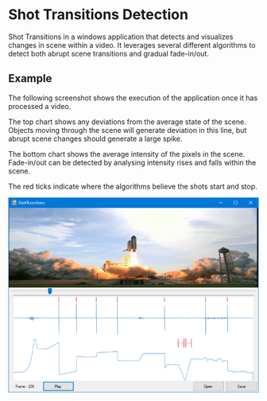 # Shot Transitions Detection
Shot Transitions in a windows application that detects and visualizes changes in scene within a video. It leverages several different algorithms to detect both abrupt scene transitions and gradual fade-in/out.

## Example
The following screenshot shows the execution of the application once it has processed a video.

The top chart shows any deviations from the average state of the scene. Objects moving through the scene will generate deviation in this line, but abrupt scene changes should generate a large spike.

The bottom chart shows the average intensity of the pixels in the scene. Fade-in/out can be detected by analysing intensity rises and falls within the scene.

The red ticks indicate where the algorithms believe the shots start and stop. 

![screenshot](ShotTransitions/Images/sc1.png?raw=true "Optional Title")
